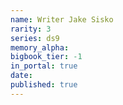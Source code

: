 ```yaml
---
name: Writer Jake Sisko
rarity: 3
series: ds9
memory_alpha:
bigbook_tier: -1
in_portal: true
date:
published: true
---
```



